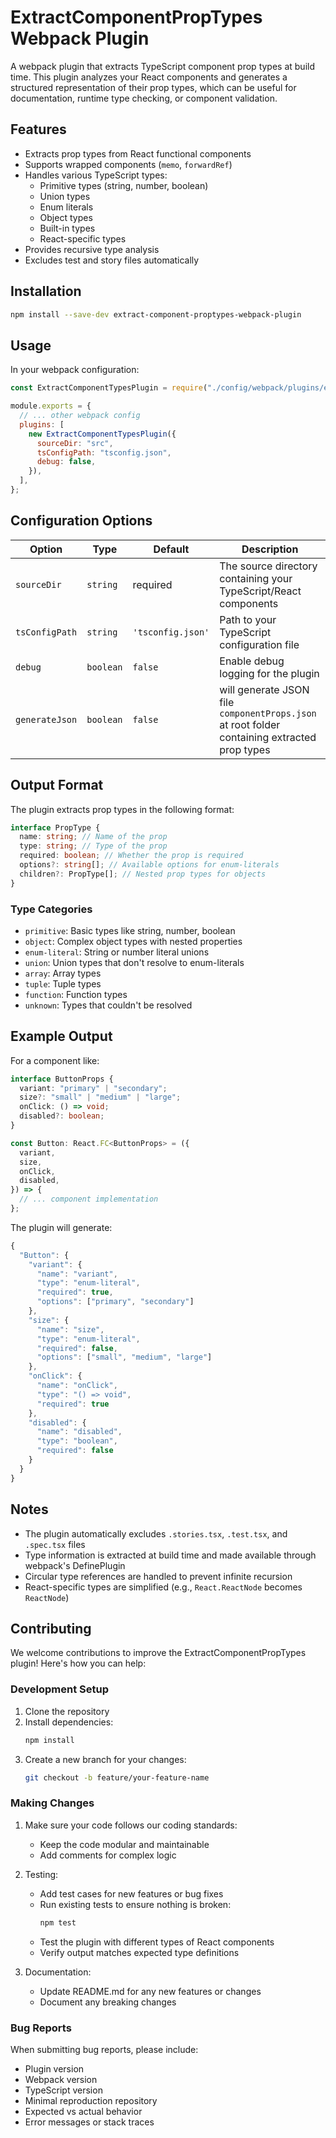 # ExtractComponentPropTypes Webpack Plugin

A webpack plugin that extracts TypeScript component prop types at build time. This plugin analyzes your React components and generates a structured representation of their prop types, which can be useful for documentation, runtime type checking, or component validation.

## Features

- Extracts prop types from React functional components
- Supports wrapped components (`memo`, `forwardRef`)
- Handles various TypeScript types:
  - Primitive types (string, number, boolean)
  - Union types
  - Enum literals
  - Object types
  - Built-in types
  - React-specific types
- Provides recursive type analysis
- Excludes test and story files automatically

## Installation

```bash
npm install --save-dev extract-component-proptypes-webpack-plugin
```

## Usage

In your webpack configuration:

```javascript
const ExtractComponentTypesPlugin = require("./config/webpack/plugins/extractComponentPropTypes");

module.exports = {
  // ... other webpack config
  plugins: [
    new ExtractComponentTypesPlugin({
      sourceDir: "src",
      tsConfigPath: "tsconfig.json",
      debug: false,
    }),
  ],
};
```

## Configuration Options

| Option         | Type      | Default           | Description                                                                                  |
| -------------- | --------- | ----------------- | -------------------------------------------------------------------------------------------- |
| `sourceDir`    | `string`  | required          | The source directory containing your TypeScript/React components                             |
| `tsConfigPath` | `string`  | `'tsconfig.json'` | Path to your TypeScript configuration file                                                   |
| `debug`        | `boolean` | `false`           | Enable debug logging for the plugin                                                          |
| `generateJson` | `boolean` | `false`           | will generate JSON file `componentProps.json` at root folder containing extracted prop types |

## Output Format

The plugin extracts prop types in the following format:

```typescript
interface PropType {
  name: string; // Name of the prop
  type: string; // Type of the prop
  required: boolean; // Whether the prop is required
  options?: string[]; // Available options for enum-literals
  children?: PropType[]; // Nested prop types for objects
}
```

### Type Categories

- `primitive`: Basic types like string, number, boolean
- `object`: Complex object types with nested properties
- `enum-literal`: String or number literal unions
- `union`: Union types that don't resolve to enum-literals
- `array`: Array types
- `tuple`: Tuple types
- `function`: Function types
- `unknown`: Types that couldn't be resolved

## Example Output

For a component like:

```typescript
interface ButtonProps {
  variant: "primary" | "secondary";
  size?: "small" | "medium" | "large";
  onClick: () => void;
  disabled?: boolean;
}

const Button: React.FC<ButtonProps> = ({
  variant,
  size,
  onClick,
  disabled,
}) => {
  // ... component implementation
};
```

The plugin will generate:

```javascript
{
  "Button": {
    "variant": {
      "name": "variant",
      "type": "enum-literal",
      "required": true,
      "options": ["primary", "secondary"]
    },
    "size": {
      "name": "size",
      "type": "enum-literal",
      "required": false,
      "options": ["small", "medium", "large"]
    },
    "onClick": {
      "name": "onClick",
      "type": "() => void",
      "required": true
    },
    "disabled": {
      "name": "disabled",
      "type": "boolean",
      "required": false
    }
  }
}
```

## Notes

- The plugin automatically excludes `.stories.tsx`, `.test.tsx`, and `.spec.tsx` files
- Type information is extracted at build time and made available through webpack's DefinePlugin
- Circular type references are handled to prevent infinite recursion
- React-specific types are simplified (e.g., `React.ReactNode` becomes `ReactNode`)

## Contributing

We welcome contributions to improve the ExtractComponentPropTypes plugin! Here's how you can help:

### Development Setup

1. Clone the repository
2. Install dependencies:
   ```bash
   npm install
   ```
3. Create a new branch for your changes:
   ```bash
   git checkout -b feature/your-feature-name
   ```

### Making Changes

1. Make sure your code follows our coding standards:

   - Keep the code modular and maintainable
   - Add comments for complex logic

2. Testing:

   - Add test cases for new features or bug fixes
   - Run existing tests to ensure nothing is broken:
     ```bash
     npm test
     ```
   - Test the plugin with different types of React components
   - Verify output matches expected type definitions

3. Documentation:
   - Update README.md for any new features or changes
   - Document any breaking changes

### Bug Reports

When submitting bug reports, please include:

- Plugin version
- Webpack version
- TypeScript version
- Minimal reproduction repository
- Expected vs actual behavior
- Error messages or stack traces
